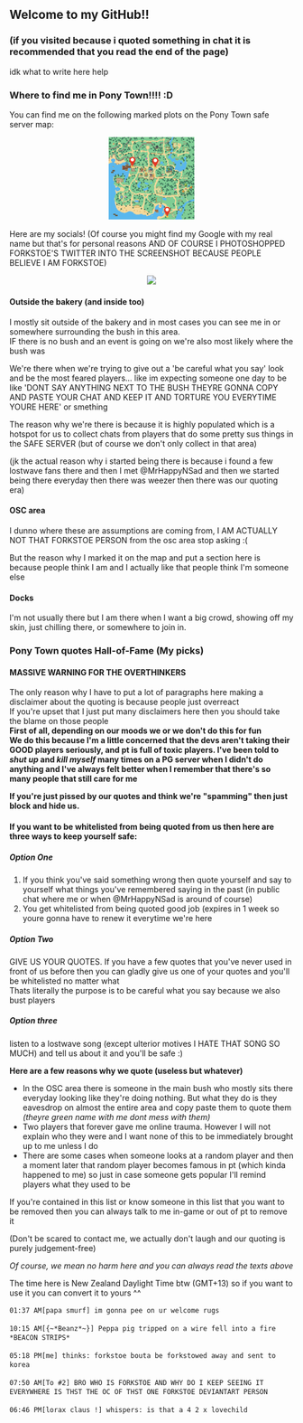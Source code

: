 ## Welcome to my GitHub!!
### (if you visited because i quoted something in chat it is recommended that you read the end of the page)

idk what to write here help

### Where to find me in Pony Town!!!! :D
  You can find me on the following marked plots on the Pony Town safe server map:
<p align="center">
  <img src="https://raw.githubusercontent.com/ForksTwo/ForksTwo/refs/heads/main/Untitled%20design%20(6).png" width=30% height=30%>
</p>
  Here are my socials! (Of course you might find my Google with my real name but that's for personal reasons AND OF COURSE I PHOTOSHOPPED FORKSTOE'S TWITTER INTO THE SCREENSHOT BECAUSE PEOPLE BELIEVE I AM FORKSTOE)
<p align="center">
  <img src="https://github.com/user-attachments/assets/7e78f666-1da4-4f88-b68e-9919d07b8613">
</p>

#### Outside the bakery (and inside too)
I mostly sit outside of the bakery and in most cases you can see me in or somewhere surrounding the bush in this area.<br>
IF there is no bush and an event is going on we're also most likely where the bush was

We're there when we're trying to give out a 'be careful what you say' look and be the most feared players... like im expecting someone one day to be like 'DONT SAY ANYTHING NEXT TO THE BUSH THEYRE GONNA COPY AND PASTE YOUR CHAT AND KEEP IT AND TORTURE YOU EVERYTIME YOURE HERE' or smething

The reason why we're there is because it is highly populated which is a hotspot for us to collect chats from players that do some pretty sus things in the SAFE SERVER (but of course we don't only collect in that area)

(jk the actual reason why i started being there is because i found a few lostwave fans there and then I met @MrHappyNSad and then we started being there everyday then there was weezer then there was our quoting era)

#### OSC area
I dunno where these are assumptions are coming from, I AM ACTUALLY NOT THAT FORKSTOE PERSON from the osc area stop asking :(

But the reason why I marked it on the map and put a section here is because people think I am and I actually like that people think I'm someone else

#### Docks
I'm not usually there but I am there when I want a big crowd, showing off my skin, just chilling there, or somewhere to join in.

### Pony Town quotes Hall-of-Fame (My picks)
#### MASSIVE WARNING FOR THE OVERTHINKERS
The only reason why I have to put a lot of paragraphs here making a disclaimer about the quoting is because people just overreact<br>
If you're upset that I just put many disclaimers here then you should take the blame on those people<br>
**First of all, depending on our moods we or we don't do this for fun**<br>
**We do this because I'm a little concerned that the devs aren't taking their GOOD players seriously, and pt is full of toxic players. I've been told to _shut up_ and _kill myself_ many times on a PG server when I didn't do anything and I've always felt better when I remember that there's so many people that still care for me**<br>

**If you're just pissed by our quotes and think we're "spamming" then just block and hide us.**

#### If you want to be whitelisted from being quoted from us then here are three ways to keep yourself safe:
##### Option One
1. If you think you've said something wrong then quote yourself and say to yourself what things you've remembered saying in the past (in public chat where me or when @MrHappyNSad is around of course)
2. You get whitelisted from being quoted good job (expires in 1 week so youre gonna have to renew it everytime we're here
##### Option Two
GIVE US YOUR QUOTES. If you have a few quotes that you've never used in front of us before then you can gladly give us one of your quotes and you'll be whitelisted no matter what<br>
Thats literally the purpose is to be careful what you say because we also bust players
##### Option three
listen to a lostwave song (except ulterior motives I HATE THAT SONG SO MUCH) and tell us about it and you'll be safe :)

**Here are a few reasons why we quote (useless but whatever)**
* In the OSC area there is someone in the main bush who mostly sits there everyday looking like they're doing nothing. But what they do is they eavesdrop on almost the entire area and copy paste them to quote them _(theyre green name with me dont mess with them)_
* Two players that forever gave me online trauma. However I will not explain who they were and I want none of this to be immediately brought up to me unless I do
* There are some cases when someone looks at a random player and then a moment later that random player becomes famous in pt (which kinda happened to me) so just in case someone gets popular I'll remind players what they used to be

If you're contained in this list or know someone in this list that you want to be removed then you can always talk to me in-game or out of pt to remove it

(Don't be scared to contact me, we actually don't laugh and our quoting is purely judgement-free)

_Of course, we mean no harm here and you can always read the texts above_

The time here is New Zealand Daylight Time btw (GMT+13) so if you want to use it you can convert it to yours ^^

```text
01:37 AM[papa smurf] im gonna pee on ur welcome rugs

10:15 AM[{~*Beanz*~}] Peppa pig tripped on a wire fell into a fire *BEACON STRIPS*

05:18 PM[me] thinks: forkstoe bouta be forkstowed away and sent to korea

07:50 AM[To #2] BRO WHO IS FORKSTOE AND WHY DO I KEEP SEEING IT EVERYWHERE IS THST THE OC OF THST ONE FORKSTOE DEVIANTART PERSON

06:46 PM[lorax claus !] whispers: is that a 4 2 x lovechild
```
